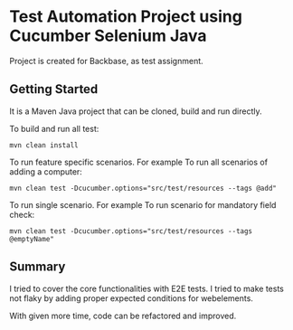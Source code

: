 # Test Automation Project using Cucumber Selenium Java

Project is created for Backbase, as test assignment.


## Getting Started

It is a Maven Java project that can be cloned, build and run directly.

To build and run all test: 
```$xslt
mvn clean install
```
To run feature specific scenarios. For example To run all scenarios of adding a computer:
```$xslt
mvn clean test -Dcucumber.options="src/test/resources --tags @add"
``` 

To run single scenario. For example To run scenario for mandatory field check:
```$xslt
mvn clean test -Dcucumber.options="src/test/resources --tags @emptyName"
``` 

## Summary

I tried to cover the core functionalities with E2E tests. 
I tried to make tests not flaky by adding proper expected conditions for webelements.

With given more time, code can be refactored and improved.

